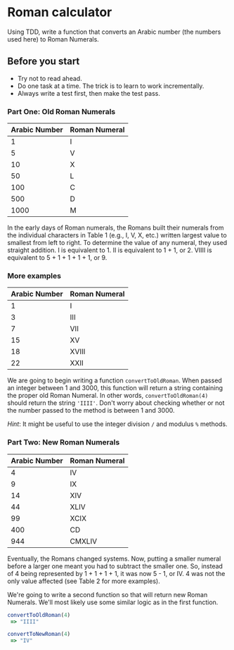 # Roman calculator

Using TDD, write a function that converts an Arabic number (the numbers used here) to Roman Numerals.

## Before you start

- Try not to read ahead.
- Do one task at a time. The trick is to learn to work incrementally.
- Always write a test first, then make the test pass.

### Part One: Old Roman Numerals

| Arabic Number | Roman Numeral |
| ------------- | ------------- |
| 1             | I             |
| 5             | V             |
| 10            | X             |
| 50            | L             |
| 100           | C             |
| 500           | D             |
| 1000          | M             |

In the early days of Roman numerals, the Romans built their numerals from the individual characters in Table 1 (e.g., I, V, X, etc.) written largest value to smallest from left to right. To determine the value of any numeral, they used straight addition. I is equivalent to 1. II is equivalent to 1 + 1, or 2. VIIII is equivalent to 5 + 1 + 1 + 1 + 1, or 9.

### More examples

| Arabic Number | Roman Numeral |
| ------------- | ------------- |
| 1             | I             |
| 3             | III           |
| 7             | VII           |
| 15            | XV            |
| 18            | XVIII         |
| 22            | XXII          |

We are going to begin writing a function `convertToOldRoman`. When passed an integer between 1 and 3000, this function will return a string containing the proper old Roman Numeral. In other words, `convertToOldRoman(4)` should return the string `'IIII'`. Don't worry about checking whether or not the number passed to the method is between 1 and 3000.

_Hint_: It might be useful to use the integer division `/` and modulus `%` methods.

### Part Two: New Roman Numerals

| Arabic Number | Roman Numeral |
| ------------- | ------------- |
| 4             | IV            |
| 9             | IX            |
| 14            | XIV           |
| 44            | XLIV          |
| 99            | XCIX          |
| 400           | CD            |
| 944           | CMXLIV        |

Eventually, the Romans changed systems. Now, putting a smaller numeral before a larger one meant you had to subtract the smaller one. So, instead of 4 being represented by 1 + 1 + 1 + 1, it was now 5 - 1, or IV. 4 was not the only value affected (see Table 2 for more examples).

We're going to write a second function so that will return new Roman Numerals. We'll most likely use some similar logic as in the first function.

```javascript
convertToOldRoman(4)
 => "IIII"

convertToNewRoman(4)
 => "IV"
```

